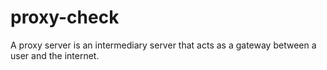 # proxy-check
A proxy server is an intermediary server that acts as a gateway between a user and the internet. 
